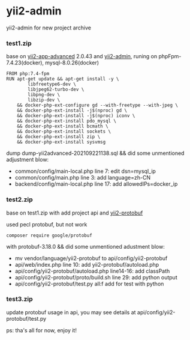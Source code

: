 # yii2-admin
yii2-admin for new project archive

### test1.zip

base on [yii2-app-advanced](https://github.com/yiisoft/yii2-app-advanced) 2.0.43 and [yii2-admin](https://github.com/myloveGy/yii2-admin), runing on phpFpm-7.4.23(docker), mysql-8.0.26(docker)
```
FROM php:7.4-fpm
RUN apt-get update && apt-get install -y \
        libfreetype6-dev \
        libjpeg62-turbo-dev \
        libpng-dev \
        libzip-dev \
    && docker-php-ext-configure gd --with-freetype --with-jpeg \
    && docker-php-ext-install -j$(nproc) gd \
    && docker-php-ext-install -j$(nproc) iconv \
    && docker-php-ext-install pdo_mysql \
    && docker-php-ext-install bcmath \
    && docker-php-ext-install sockets \
    && docker-php-ext-install zip \
    && docker-php-ext-install sysvmsg 
```

dump dump-yii2advanced-202109221138.sql && did some unmentioned adjustment blow:
* common/config/main-local.php line 7: edit dsn=mysql_ip
* common/config/main.php line 3: add language=zh-CN
* backend/config/main-local.php line 17: add allowedIPs=docker_ip

### test2.zip
base on test1.zip with add project api and [yii2-protobuf](https://github.com/Languege/yii2-protobuf)

used pecl protobuf, but not work

```
composer require google/protobuf
```
with protobuf-3.18.0 && did some unmentioned adustment blow:
* mv vendor/language/yii2-protobuf to api/config/yii2-protobuf
* api/web/index.php line 10: add yii2-protobuf/autoload.php
* api/config/yii2-protobuf/autoload.php line14-16: add classPath
* api/config/yii2-protobuf/proto/build.sh line 29: add python output
* api/config/yii2-protobuf/test.py all:f add for test with python

### test3.zip
update protobuf usage in api, you may see details at api/config/yii2-protobuf/test.py

ps: tha's all for now, enjoy it!